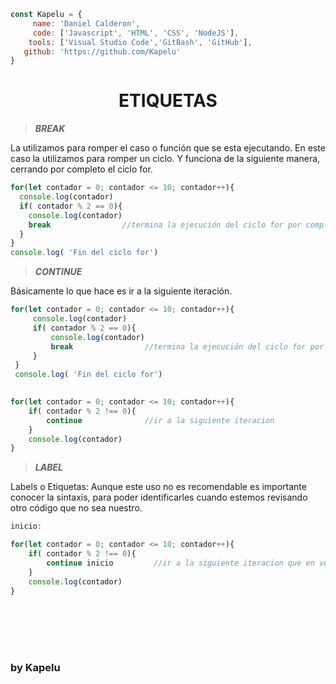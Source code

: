 ```javascript
const Kapelu = {
     name: 'Daniel Calderon',
     code: ['Javascript', 'HTML', 'CSS', 'NodeJS'],
    tools: ['Visual Studio Code','GitBash', 'GitHub'],
   github: 'https://github.com/Kapelu'
}
```
<h1 align="center">ETIQUETAS</h1>

>***BREAK*** 

La utilizamos para romper el caso o función que se esta ejecutando. En este caso la utilizamos para romper un ciclo. Y funciona de la siguiente manera, cerrando por completo el ciclo for.

```javascript
for(let contador = 0; contador <= 10; contador++){
  console.log(contador)
  if( contador % 2 == 0){
    console.log(contador)
    break                //termina la ejecución del ciclo for por completo 
  }
}
console.log( 'Fin del ciclo for')
```

>***CONTINUE*** 

Básicamente lo que hace es ir a la siguiente iteración.

```javascript
for(let contador = 0; contador <= 10; contador++){
     console.log(contador)
     if( contador % 2 == 0){
         console.log(contador)
         break                //termina la ejecución del ciclo for por completo 
     }
 }
 console.log( 'Fin del ciclo for')
 

for(let contador = 0; contador <= 10; contador++){
    if( contador % 2 !== 0){
        continue              //ir a la siguiente iteracion
    } 
    console.log(contador)
}
```

>***LABEL*** 

Labels o Etiquetas: Aunque este uso no es recomendable es importante conocer la sintaxis, para poder identificarles cuando estemos revisando otro código que no sea nuestro.

```javascript
inicio:

for(let contador = 0; contador <= 10; contador++){
    if( contador % 2 !== 0){
        continue inicio         //ir a la siguiente iteracion que en vez de ser console.log sube a inicio:
    }
    console.log(contador)
}
```
<br/>
<br/>
<br/>
<h1 align="center"></h1>
<h3 align="left">by Kapelu
<h1 align="center"></h1>